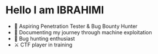 # Hello I am IBRAHIMI

- 🎯 Aspiring Penetration Tester & Bug Bounty Hunter
- 📝 Documenting my journey through machine exploitation
- 🐛 Bug hunting enthusiast
- ⚔️ CTF player in training
